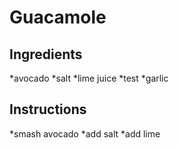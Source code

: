 # Guacamole
## Ingredients
*avocado
*salt
*lime juice
*test
*garlic
## Instructions
*smash avocado
*add salt
*add lime
